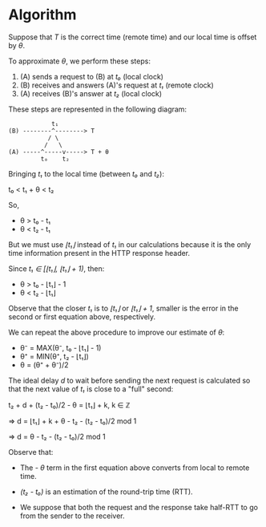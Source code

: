 Algorithm
=========

Suppose that _T_ is the correct time (remote time) and our local time
is offset by _θ_.

To approximate _θ_, we perform these steps:

1. \(A) sends a request to (B) at _t₀_ (local clock)
2. \(B) receives and answers (A)'s request at _t₁_ (remote clock)
3. \(A) receives (B)'s answer at _t₂_ (local clock)

These steps are represented in the following diagram:

```
            t₁
(B) --------^--------> T
           / \
          /   \
(A) -----^-----v-----> T + θ
         t₀    t₂
```

Bringing _t₁_ to the local time (between _t₀_ and _t₂_):

t₀ < t₁ + θ < t₂

So,

* θ > t₀ - t₁
* θ < t₂ - t₁

But we must use _⌊t₁⌋_ instead of _t₁_ in our calculations because it
is the only time information present in the HTTP response header.

Since _t₁ ∈ [⌊t₁⌋, ⌊t₁⌋ + 1)_, then:

* θ > t₀ - ⌊t₁⌋ - 1
* θ < t₂ - ⌊t₁⌋

Observe that the closer _t₁_ is to _⌊t₁⌋_ or _⌊t₁⌋ + 1_, smaller is the
error in the second or first equation above, respectively.

We can repeat the above procedure to improve our estimate of _θ_:

* θ⁻ = MAX(θ⁻, t₀ - ⌊t₁⌋ - 1)
* θ⁺ = MIN(θ⁺, t₂ - ⌊t₁⌋)
* θ = (θ⁺ + θ⁻)/2

The ideal delay _d_ to wait before sending the next request is
calculated so that the next value of _t₁_ is close to a "full" second:

t₂ + d + (t₂ - t₀)/2 - θ = ⌊t₁⌋ + k, k ∈ ℤ

⇒ d = ⌊t₁⌋ + k + θ - t₂ - (t₂ - t₀)/2 mod 1

⇒ d = θ - t₂ - (t₂ - t₀)/2 mod 1

Observe that:

- The _- θ_ term in the first equation above converts from local to
  remote time.

- _(t₂ - t₀)_ is an estimation of the round-trip time (RTT).

- We suppose that both the request and the response take half-RTT to go
  from the sender to the receiver.